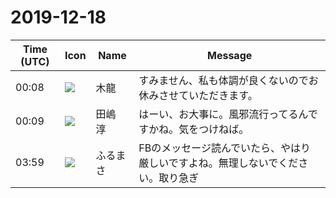 # 2019-12-18

|Time (UTC)|Icon|Name|Message|
|---|---|---|---|
|00:08|![](https://secure.gravatar.com/avatar/14456b2c02c5c21da5c9e65d9839c8e2.jpg?s=72&d=https%3A%2F%2Fa.slack-edge.com%2Fdf10d%2Fimg%2Favatars%2Fava_0017-72.png)|木龍|すみません、私も体調が良くないのでお休みさせていただきます。|
|00:09|![](https://secure.gravatar.com/avatar/698cc14290c3976fdd9f0a23494b87c1.jpg?s=72&d=https%3A%2F%2Fa.slack-edge.com%2Fdf10d%2Fimg%2Favatars%2Fava_0018-72.png)|田嶋　淳|はーい、お大事に。風邪流行ってるんですかね。気をつけねば。|
|03:59|![](https://secure.gravatar.com/avatar/76a0f849e297e2ebb941be896336414e.jpg?s=72&d=https%3A%2F%2Fa.slack-edge.com%2Fdf10d%2Fimg%2Favatars%2Fava_0021-72.png)|ふるまさ|FBのメッセージ読んでいたら、やはり厳しいですよね。無理しないでください。取り急ぎ|
